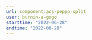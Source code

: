 ```yaml
---
url: component:acs-peppo-split
user: burnin-a-gogo
starttime: "2022-06-28"
endtime: "2022-08-28"
---
```

<reserve />